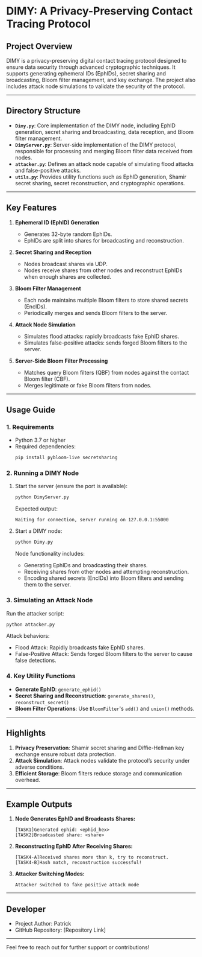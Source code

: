 # **DIMY: A Privacy-Preserving Contact Tracing Protocol**

## **Project Overview**

DIMY is a privacy-preserving digital contact tracing protocol designed to ensure data security through advanced cryptographic techniques. It supports generating ephemeral IDs (EphIDs), secret sharing and broadcasting, Bloom filter management, and key exchange. The project also includes attack node simulations to validate the security of the protocol.

---

## **Directory Structure**

- **`Dimy.py`**: Core implementation of the DIMY node, including EphID generation, secret sharing and broadcasting, data reception, and Bloom filter management.
- **`DimyServer.py`**: Server-side implementation of the DIMY protocol, responsible for processing and merging Bloom filter data received from nodes.
- **`attacker.py`**: Defines an attack node capable of simulating flood attacks and false-positive attacks.
- **`utils.py`**: Provides utility functions such as EphID generation, Shamir secret sharing, secret reconstruction, and cryptographic operations.

---

## **Key Features**

1. **Ephemeral ID (EphID) Generation**

   - Generates 32-byte random EphIDs.
   - EphIDs are split into shares for broadcasting and reconstruction.

2. **Secret Sharing and Reception**

   - Nodes broadcast shares via UDP.
   - Nodes receive shares from other nodes and reconstruct EphIDs when enough shares are collected.

3. **Bloom Filter Management**

   - Each node maintains multiple Bloom filters to store shared secrets (EncIDs).
   - Periodically merges and sends Bloom filters to the server.

4. **Attack Node Simulation**

   - Simulates flood attacks: rapidly broadcasts fake EphID shares.
   - Simulates false-positive attacks: sends forged Bloom filters to the server.

5. **Server-Side Bloom Filter Processing**
   - Matches query Bloom filters (QBF) from nodes against the contact Bloom filter (CBF).
   - Merges legitimate or fake Bloom filters from nodes.

---

## **Usage Guide**

### **1. Requirements**

- Python 3.7 or higher
- Required dependencies:
  ```bash
  pip install pybloom-live secretsharing
  ```

### **2. Running a DIMY Node**

1. Start the server (ensure the port is available):

   ```bash
   python DimyServer.py
   ```

   Expected output:

   ```
   Waiting for connection, server running on 127.0.0.1:55000
   ```

2. Start a DIMY node:
   ```bash
   python Dimy.py
   ```
   Node functionality includes:
   - Generating EphIDs and broadcasting their shares.
   - Receiving shares from other nodes and attempting reconstruction.
   - Encoding shared secrets (EncIDs) into Bloom filters and sending them to the server.

### **3. Simulating an Attack Node**

Run the attacker script:

```bash
python attacker.py
```

Attack behaviors:

- Flood Attack: Rapidly broadcasts fake EphID shares.
- False-Positive Attack: Sends forged Bloom filters to the server to cause false detections.

### **4. Key Utility Functions**

- **Generate EphID**: `generate_ephid()`
- **Secret Sharing and Reconstruction**: `generate_shares()`, `reconstruct_secret()`
- **Bloom Filter Operations**: Use `BloomFilter`'s `add()` and `union()` methods.

---

## **Highlights**

1. **Privacy Preservation**: Shamir secret sharing and Diffie-Hellman key exchange ensure robust data protection.
2. **Attack Simulation**: Attack nodes validate the protocol’s security under adverse conditions.
3. **Efficient Storage**: Bloom filters reduce storage and communication overhead.

---

## **Example Outputs**

1. **Node Generates EphID and Broadcasts Shares:**
   ```
   [TASK1]Generated ephid: <ephid_hex>
   [TASK2]Broadcasted share: <share>
   ```
2. **Reconstructing EphID After Receiving Shares:**
   ```
   [TASK4-A]Received shares more than k, try to reconstruct.
   [TASK4-B]Hash match, reconstruction successful!
   ```
3. **Attacker Switching Modes:**
   ```
   Attacker switched to fake positive attack mode
   ```

---

## **Developer**

- Project Author: Patrick
- GitHub Repository: [Repository Link]

---

Feel free to reach out for further support or contributions!

